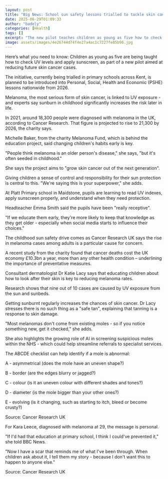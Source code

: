 ```yaml
---
layout: post
title: "Big News: School sun safety lessons trialled to tackle skin cancer"
date: 2025-06-29T01:09:33
author: "badely"
categories: [Health]
tags: []
excerpt: "The new pilot teaches children as young as five how to check UV levels and apply sunscreen."
image: assets/images/4e26744d74f4e27a4ac1c7227fe05b96.jpg
---
```


Here’s what you need to know: Children as young as five are being taught how to check UV levels and apply sunscreen, as part of a new pilot aimed at reducing future skin cancer cases.

The initiative, currently being trialled in primary schools across Kent, is planned to be introduced into Personal, Social, Health and Economic (PSHE) lessons nationwide from 2026.

Melanoma, the most serious form of skin cancer, is linked to UV exposure - and experts say sunburn in childhood significantly increases the risk later in life.

In 2021, around 18,300 people were diagnosed with melanoma in the UK, according to Cancer Research. That figure is projected to rise to 21,300 by 2026, the charity says.

Michelle Baker, from the charity Melanoma Fund, which is behind the education project, said changing children's habits early is key. 

"People think melanoma is an older person's disease," she says, "but it's often seeded in childhood."

She says the project aims to "grow skin cancer out of the next generation". 

Giving children a sense of control and responsibility for their sun protection is central to this. "We're saying this is your superpower," she adds.

At Platt Primary school in Maidstone, pupils are learning to read UV indexes, apply sunscreen properly, and understand when they need protection.

Headteacher Emma Smith said the pupils have been "really receptive".

"If we educate them early, they're more likely to keep that knowledge as they get older - especially when social media starts to influence their choices."

The childhood sun safety drive comes as Cancer Research UK says the rise in melanoma cases among adults is a particular cause for concern.

A recent study from the charity found that cancer deaths cost the UK economy £10.3bn a year, more than any other health condition – underlining the importance of preventative measures.

Consultant dermatologist Dr Katie Lacy says that educating children about how to look after their skin is key to reducing melanoma rates.

Research shows that nine out of 10 cases are caused by UV exposure from the sun and sunbeds.

Getting sunburnt regularly increases the chances of skin cancer. Dr Lacy stresses there is no such thing as a "safe tan", explaining that tanning is a response to skin damage.

"Most melanomas don't come from existing moles - so if you notice something new, get it checked," she adds.

She also highlights the growing role of AI in screening suspicious moles within the NHS - which could help streamline referrals to specialist services.

The ABCDE checklist can help identify if a mole is abnormal:

A - asymmetrical (does the mole have an uneven shape?)

B - border (are the edges blurry or jagged?)

C - colour (is it an uneven colour with different shades and tones?)

D - diameter (is the mole bigger than your other ones?)

E - evolving (is it changing, such as starting to itch, bleed or become crusty?)

Source: Cancer Research UK

For Kara Leece, diagnosed with melanoma at 29, the message is personal.

"If I'd had that education at primary school, I think I could've prevented it," she told BBC News.

"Now I have a scar that reminds me of what I've been through. When children ask about it, I tell them my story - because I don't want this to happen to anyone else."

Source: Cancer Research UK

